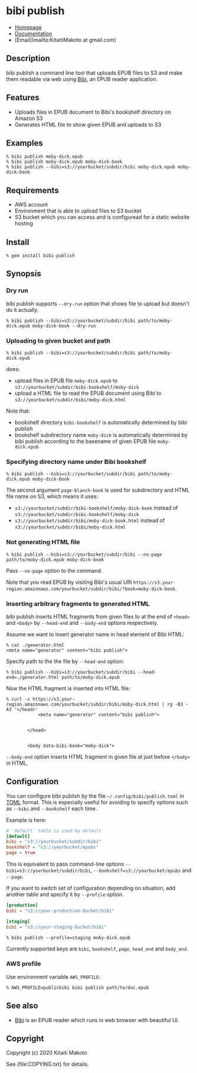 # bibi publish

* [Homepage](https://rubygems.org/gems/bibi-publish)
* [Documentation](http://rubydoc.info/gems/bibi-publish/frames)
* [Email](mailto:KitaitiMakoto at gmail.com)

## Description

bibi publish a command line tool that uploads EPUB files to S3 and make them readable via web using [Bibi][], an EPUB reader application.

## Features

* Uploads files in EPUB document to Bibi's bookshelf directory on Amazon S3
* Generates HTML file to show given EPUB and uploads to S3

## Examples

    % bibi publish moby-dick.epub
    % bibi publish moby-dick.epub moby-dick-book
    % bibi publish --bibi=s3://yourbucket/subdir/bibi moby-dick.epub moby-dick-book

## Requirements

* AWS account
* Environment that is able to upload files to S3 bucket
* S3 bucket which you can access and is configuread for a static website hosting

## Install

    % gem install bibi-publish

## Synopsis

### Dry run

bibi publish supports `--dry-run` option that shows file to upload but doesn't do it actually.

    % bibi publish --bibi=s3://yourbucket/subdir/bibi path/to/moby-dick.epub moby-dick-book --dry-run

### Uploading to given bucket and path

    % bibi publish --bibi=s3://yourbucket/subdir/bibi path/to/moby-dick.epub

does:

* upload files in EPUB file `moby-dick.epub` to `s3://yourbucket/subdir/bibi-bookshelf/moby-dick`
* upload a HTML file to read the EPUB document using Bibi to `s3://yourbucket/subdir/bibi/moby-dick.html`

Note that:

* bookshelf directory `bibi-bookshelf` is automatically determined by bibi publish
* bookshelf subdirectory name `moby-dick` is automatically determined by bibi publish according to the basename of given EPUB file `moby-dick.epub`

### Specifying directory name under Bibi bookshelf

    % bibi publish --bibi=s3://yourbucket/subdir/bibi path/to/moby-dick.epub moby-dick-book

The second argument `page-blanch-book` is used for subdirectory and HTML file name on S3, which means it uses:

* `s3://yourbucket/subdir/bibi-bookshelf/moby-dick-book` instead of `s3://yourbucket/subdir/bibi-bookshelf/moby-dick`
* `s3://yourbucket/subdir/bibi/moby-dick-book.html` instead of `s3://yourbucket/subdir/bibi/moby-dick.html`

### Not generating HTML file

    % bibi publish --bibi=s3://yourbucket/subdir/bibi --no-page path/to/moby-dick.epub moby-dick-book

Pass `--no-page` option to the command.

Note that you read EPUB by visiting Bibi's usual URI `https://s3.your-region.amazonaws.com/yourbucket/subdir/bibi/?book=moby-dick-book`.

### Inserting arbitrary fragments to generated HTML

bibi publish inserts HTML fragments from given files to at the end of `<head>` and `<body>` by `--head-end` and `--body-end` options respectively.

Assume we want to insert generator name in head element of Bibi HTML:

    % cat ./generator.html
    <meta name="generator" content="bibi publish">

Specify path to the the file by `--head-end` option:

    % bibi publish --bibi=s3://yourbucket/subdir/bibi --head-end=./generator.html path/to/moby-dick.epub

Now the HTML fragment is inserted into HTML file:

    % curl -s https://s3.your-region.amazonaws.com/yourbucket/subdir/bibi/moby-dick.html | rg -B3 -A3 '</head>'
                <meta name="generator" content="bibi publish">
    
    
            </head>
    
    
            <body data-bibi-book="moby-dick">

`--body-end` option inserts HTML fragment in given file at just before `</body>` in HTML.

## Configuration

You can configure bibi publish by the file `~/.config/bibi/publish.toml` in [TOML][] format. This is especially useful for avoiding to specify options such as `--bibi` and `--bookshelf` each time.

Example is here:

~~~ toml
# `default` table is used by default
[default]
bibi = "s3://yourbucket/subdir/bibi"
bookshelf = "s3://yourbucket/epubs"
page = true
~~~

This is equivalent to pass command-line options `--bibi=s3://yourbucket/subdir/bibi`, `--bookshelf=s3://yourbucket/epubs` and `--page`.

If you want to switch set of configuration depending on situation, add another table and specify it by `--profile` option.

~~~ toml
[production]
bibi = "s3://your-production-bucket/bibi"

[staging]
bibi = "s3://your-staging-bucket/bibi"

~~~

    % bibi publish --profile=staging moby-dick.epub

Currently supported keys are `bibi`, `bookshelf`, `page`, `head_end` and `body_end`.

### AWS profile

Use environment variable `AWS_PROFILE`:

    % AWS_PROFILE=publicbibi bibi publish path/to/doc.epub

## See also

* [Bibi][] is an EPUB reader which runs in web browser with beautiful UI.

## Copyright

Copyright (c) 2020 Kitaiti Makoto

See {file:COPYING.txt} for details.

[Bibi]: https://github.com/satorumurmur/bibi
[TOML]: https://toml.io/
